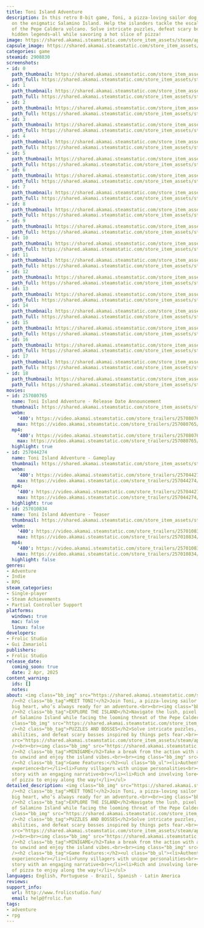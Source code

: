 ```yaml
---
title: Toni Island Adventure
description: In this retro 8-bit game, Toni, a pizza-loving sailor dog, is shipwrecked
  on the enigmatic Salamino Island. Help the islanders tackle the escalating threat
  of the Pepe Caldera volcano. Solve intricate puzzles, defeat scary bosses, and uncover
  hidden legends—all while savoring a hot slice of pizza!
image: https://shared.akamai.steamstatic.com/store_item_assets/steam/apps/2908830/header.jpg?t=1733880983
capsule_image: https://shared.akamai.steamstatic.com/store_item_assets/steam/apps/2908830/36b3b7a33947f0bb9245f2890782456589db08db/capsule_231x87.jpg?t=1733880983
categories: game
steamid: 2908830
screenshots:
- id: 0
  path_thumbnail: https://shared.akamai.steamstatic.com/store_item_assets/steam/apps/2908830/ss_6d8ffd038fde9088ad8032603a10dc5db55bc1b2.600x338.jpg?t=1733880983
  path_full: https://shared.akamai.steamstatic.com/store_item_assets/steam/apps/2908830/ss_6d8ffd038fde9088ad8032603a10dc5db55bc1b2.1920x1080.jpg?t=1733880983
- id: 1
  path_thumbnail: https://shared.akamai.steamstatic.com/store_item_assets/steam/apps/2908830/ss_c2617e88dd5d0b789ed2d125b741f14265c55c38.600x338.jpg?t=1733880983
  path_full: https://shared.akamai.steamstatic.com/store_item_assets/steam/apps/2908830/ss_c2617e88dd5d0b789ed2d125b741f14265c55c38.1920x1080.jpg?t=1733880983
- id: 2
  path_thumbnail: https://shared.akamai.steamstatic.com/store_item_assets/steam/apps/2908830/ss_d92b7ef1625bba1feabf4e167a40104680da926f.600x338.jpg?t=1733880983
  path_full: https://shared.akamai.steamstatic.com/store_item_assets/steam/apps/2908830/ss_d92b7ef1625bba1feabf4e167a40104680da926f.1920x1080.jpg?t=1733880983
- id: 3
  path_thumbnail: https://shared.akamai.steamstatic.com/store_item_assets/steam/apps/2908830/ss_4189d4c2c0eccc28973f88c44a57dbcc204ee9b9.600x338.jpg?t=1733880983
  path_full: https://shared.akamai.steamstatic.com/store_item_assets/steam/apps/2908830/ss_4189d4c2c0eccc28973f88c44a57dbcc204ee9b9.1920x1080.jpg?t=1733880983
- id: 4
  path_thumbnail: https://shared.akamai.steamstatic.com/store_item_assets/steam/apps/2908830/ss_4b4deb97e892742af5866d197f9d0f2c0e7348ec.600x338.jpg?t=1733880983
  path_full: https://shared.akamai.steamstatic.com/store_item_assets/steam/apps/2908830/ss_4b4deb97e892742af5866d197f9d0f2c0e7348ec.1920x1080.jpg?t=1733880983
- id: 5
  path_thumbnail: https://shared.akamai.steamstatic.com/store_item_assets/steam/apps/2908830/ss_c6a4edd662fe7455e1e0acbd7d4bf0d4cbd660b9.600x338.jpg?t=1733880983
  path_full: https://shared.akamai.steamstatic.com/store_item_assets/steam/apps/2908830/ss_c6a4edd662fe7455e1e0acbd7d4bf0d4cbd660b9.1920x1080.jpg?t=1733880983
- id: 6
  path_thumbnail: https://shared.akamai.steamstatic.com/store_item_assets/steam/apps/2908830/ss_8457dc14e5fd691adc4c4d9595a76a86e92a7b15.600x338.jpg?t=1733880983
  path_full: https://shared.akamai.steamstatic.com/store_item_assets/steam/apps/2908830/ss_8457dc14e5fd691adc4c4d9595a76a86e92a7b15.1920x1080.jpg?t=1733880983
- id: 7
  path_thumbnail: https://shared.akamai.steamstatic.com/store_item_assets/steam/apps/2908830/ss_4c85aae13fa44b732f5b9a8e48f87df4f74ca58c.600x338.jpg?t=1733880983
  path_full: https://shared.akamai.steamstatic.com/store_item_assets/steam/apps/2908830/ss_4c85aae13fa44b732f5b9a8e48f87df4f74ca58c.1920x1080.jpg?t=1733880983
- id: 8
  path_thumbnail: https://shared.akamai.steamstatic.com/store_item_assets/steam/apps/2908830/ss_5ddaeb77fd7d30d5adafd8147b3b6c2314d92dec.600x338.jpg?t=1733880983
  path_full: https://shared.akamai.steamstatic.com/store_item_assets/steam/apps/2908830/ss_5ddaeb77fd7d30d5adafd8147b3b6c2314d92dec.1920x1080.jpg?t=1733880983
- id: 9
  path_thumbnail: https://shared.akamai.steamstatic.com/store_item_assets/steam/apps/2908830/ss_994cb24713689e4646bf5ae6396bd6a308a01a81.600x338.jpg?t=1733880983
  path_full: https://shared.akamai.steamstatic.com/store_item_assets/steam/apps/2908830/ss_994cb24713689e4646bf5ae6396bd6a308a01a81.1920x1080.jpg?t=1733880983
- id: 10
  path_thumbnail: https://shared.akamai.steamstatic.com/store_item_assets/steam/apps/2908830/ss_3c76b441bfbf44e4364f80449524b8a43c8963c7.600x338.jpg?t=1733880983
  path_full: https://shared.akamai.steamstatic.com/store_item_assets/steam/apps/2908830/ss_3c76b441bfbf44e4364f80449524b8a43c8963c7.1920x1080.jpg?t=1733880983
- id: 11
  path_thumbnail: https://shared.akamai.steamstatic.com/store_item_assets/steam/apps/2908830/ss_00ddbe1f348e59c420f32c969cf3a0105b191703.600x338.jpg?t=1733880983
  path_full: https://shared.akamai.steamstatic.com/store_item_assets/steam/apps/2908830/ss_00ddbe1f348e59c420f32c969cf3a0105b191703.1920x1080.jpg?t=1733880983
- id: 12
  path_thumbnail: https://shared.akamai.steamstatic.com/store_item_assets/steam/apps/2908830/ss_357e51e8fb5a52636194f4102a67760e11ea4410.600x338.jpg?t=1733880983
  path_full: https://shared.akamai.steamstatic.com/store_item_assets/steam/apps/2908830/ss_357e51e8fb5a52636194f4102a67760e11ea4410.1920x1080.jpg?t=1733880983
- id: 13
  path_thumbnail: https://shared.akamai.steamstatic.com/store_item_assets/steam/apps/2908830/ss_f5fa64be01059861c0ca9b919ef356679cb473a3.600x338.jpg?t=1733880983
  path_full: https://shared.akamai.steamstatic.com/store_item_assets/steam/apps/2908830/ss_f5fa64be01059861c0ca9b919ef356679cb473a3.1920x1080.jpg?t=1733880983
- id: 14
  path_thumbnail: https://shared.akamai.steamstatic.com/store_item_assets/steam/apps/2908830/ss_794eb3c143550fdfd8c2a67820d2189d8baf8c48.600x338.jpg?t=1733880983
  path_full: https://shared.akamai.steamstatic.com/store_item_assets/steam/apps/2908830/ss_794eb3c143550fdfd8c2a67820d2189d8baf8c48.1920x1080.jpg?t=1733880983
- id: 15
  path_thumbnail: https://shared.akamai.steamstatic.com/store_item_assets/steam/apps/2908830/ss_5bfd45b5ca7c98dc304342152e4465128f1dc852.600x338.jpg?t=1733880983
  path_full: https://shared.akamai.steamstatic.com/store_item_assets/steam/apps/2908830/ss_5bfd45b5ca7c98dc304342152e4465128f1dc852.1920x1080.jpg?t=1733880983
- id: 16
  path_thumbnail: https://shared.akamai.steamstatic.com/store_item_assets/steam/apps/2908830/ss_7ea00cad0d33d8a3793ce62078306d19fa794973.600x338.jpg?t=1733880983
  path_full: https://shared.akamai.steamstatic.com/store_item_assets/steam/apps/2908830/ss_7ea00cad0d33d8a3793ce62078306d19fa794973.1920x1080.jpg?t=1733880983
- id: 17
  path_thumbnail: https://shared.akamai.steamstatic.com/store_item_assets/steam/apps/2908830/ss_0af375c949c9efdfd568acd1869b230c68264a61.600x338.jpg?t=1733880983
  path_full: https://shared.akamai.steamstatic.com/store_item_assets/steam/apps/2908830/ss_0af375c949c9efdfd568acd1869b230c68264a61.1920x1080.jpg?t=1733880983
- id: 18
  path_thumbnail: https://shared.akamai.steamstatic.com/store_item_assets/steam/apps/2908830/ss_f47a5000599e7e98413df01a16adffa1303ac97c.600x338.jpg?t=1733880983
  path_full: https://shared.akamai.steamstatic.com/store_item_assets/steam/apps/2908830/ss_f47a5000599e7e98413df01a16adffa1303ac97c.1920x1080.jpg?t=1733880983
movies:
- id: 257080765
  name: Toni Island Adventure - Release Date Announcement
  thumbnail: https://shared.akamai.steamstatic.com/store_item_assets/steam/apps/257080765/36556b96a182572a3ea415134106504409cf832e/movie_600x337.jpg?t=1733880976
  webm:
    '480': https://video.akamai.steamstatic.com/store_trailers/257080765/movie480_vp9.webm?t=1733880976
    max: https://video.akamai.steamstatic.com/store_trailers/257080765/movie_max_vp9.webm?t=1733880976
  mp4:
    '480': https://video.akamai.steamstatic.com/store_trailers/257080765/movie480.mp4?t=1733880976
    max: https://video.akamai.steamstatic.com/store_trailers/257080765/movie_max.mp4?t=1733880976
  highlight: true
- id: 257044274
  name: Toni Island Adventure - Gameplay
  thumbnail: https://shared.akamai.steamstatic.com/store_item_assets/steam/apps/257044274/movie.293x165.jpg?t=1723048423
  webm:
    '480': https://video.akamai.steamstatic.com/store_trailers/257044274/movie480_vp9.webm?t=1723048423
    max: https://video.akamai.steamstatic.com/store_trailers/257044274/movie_max_vp9.webm?t=1723048423
  mp4:
    '480': https://video.akamai.steamstatic.com/store_trailers/257044274/movie480.mp4?t=1723048423
    max: https://video.akamai.steamstatic.com/store_trailers/257044274/movie_max.mp4?t=1723048423
  highlight: true
- id: 257010834
  name: Toni Island Adventure - Teaser
  thumbnail: https://shared.akamai.steamstatic.com/store_item_assets/steam/apps/257010834/movie.293x165.jpg?t=1721920511
  webm:
    '480': https://video.akamai.steamstatic.com/store_trailers/257010834/movie480_vp9.webm?t=1721920511
    max: https://video.akamai.steamstatic.com/store_trailers/257010834/movie_max_vp9.webm?t=1721920511
  mp4:
    '480': https://video.akamai.steamstatic.com/store_trailers/257010834/movie480.mp4?t=1721920511
    max: https://video.akamai.steamstatic.com/store_trailers/257010834/movie_max.mp4?t=1721920511
  highlight: false
genres:
- Adventure
- Indie
- RPG
steam_categories:
- Single-player
- Steam Achievements
- Partial Controller Support
platforms:
  windows: true
  mac: false
  linux: false
developers:
- Frolic Studio
- Gui Zamarioli
publishers:
- Frolic Studio
release_date:
  coming_soon: true
  date: 2 Apr, 2025
content_warning:
  ids: []
  notes:
about: <img class="bb_img" src="https://shared.akamai.steamstatic.com/store_item_assets/steam/apps/2908830/extras/cartridge2.png?t=1733880983"
  /><h2 class="bb_tag">MEET TONI!</h2>Join Toni, a pizza-loving sailor dog with a
  big heart, who’s always ready for an adventure.<br><br><img class="bb_img" src="https://shared.akamai.steamstatic.com/store_item_assets/steam/apps/2908830/extras/toni.gif?t=1733880983"
  /><h2 class="bb_tag">EXPLORE THE ISLAND</h2>Navigate the lush, pixel art landscapes
  of Salamino Island while facing the looming threat of the Pepe Caldera volcano.<br><br><img
  class="bb_img" src="https://shared.akamai.steamstatic.com/store_item_assets/steam/apps/2908830/extras/desert.gif?t=1733880983"
  /><h2 class="bb_tag">PUZZLES AND BOSSES</h2>Solve intricate puzzles, unlock new
  abilities, and defeat scary bosses inspired by things pets fear.<br><br><img class="bb_img"
  src="https://shared.akamai.steamstatic.com/store_item_assets/steam/apps/2908830/extras/boss.gif?t=1733880983"
  /><br><br><img class="bb_img" src="https://shared.akamai.steamstatic.com/store_item_assets/steam/apps/2908830/extras/0820_1_.gif?t=1733880983"
  /><h2 class="bb_tag">MINIGAME</h2>Take a break from the action with a fun surf minigame
  to unwind and enjoy the island vibes.<br><br><img class="bb_img" src="https://shared.akamai.steamstatic.com/store_item_assets/steam/apps/2908830/extras/surfg.gif?t=1733880983"
  /><h2 class="bb_tag">Game Features:</h2><ul class="bb_ul"><li>Authentic 8-bit handheld
  experience<br></li><li>Funny villagers with unique personalities<br></li><li>Linear
  story with an engaging narrative<br></li><li>Rich and involving lore<br></li><li>Plenty
  of pizza to enjoy along the way!</li></ul>
detailed_description: <img class="bb_img" src="https://shared.akamai.steamstatic.com/store_item_assets/steam/apps/2908830/extras/cartridge2.png?t=1733880983"
  /><h2 class="bb_tag">MEET TONI!</h2>Join Toni, a pizza-loving sailor dog with a
  big heart, who’s always ready for an adventure.<br><br><img class="bb_img" src="https://shared.akamai.steamstatic.com/store_item_assets/steam/apps/2908830/extras/toni.gif?t=1733880983"
  /><h2 class="bb_tag">EXPLORE THE ISLAND</h2>Navigate the lush, pixel art landscapes
  of Salamino Island while facing the looming threat of the Pepe Caldera volcano.<br><br><img
  class="bb_img" src="https://shared.akamai.steamstatic.com/store_item_assets/steam/apps/2908830/extras/desert.gif?t=1733880983"
  /><h2 class="bb_tag">PUZZLES AND BOSSES</h2>Solve intricate puzzles, unlock new
  abilities, and defeat scary bosses inspired by things pets fear.<br><br><img class="bb_img"
  src="https://shared.akamai.steamstatic.com/store_item_assets/steam/apps/2908830/extras/boss.gif?t=1733880983"
  /><br><br><img class="bb_img" src="https://shared.akamai.steamstatic.com/store_item_assets/steam/apps/2908830/extras/0820_1_.gif?t=1733880983"
  /><h2 class="bb_tag">MINIGAME</h2>Take a break from the action with a fun surf minigame
  to unwind and enjoy the island vibes.<br><br><img class="bb_img" src="https://shared.akamai.steamstatic.com/store_item_assets/steam/apps/2908830/extras/surfg.gif?t=1733880983"
  /><h2 class="bb_tag">Game Features:</h2><ul class="bb_ul"><li>Authentic 8-bit handheld
  experience<br></li><li>Funny villagers with unique personalities<br></li><li>Linear
  story with an engaging narrative<br></li><li>Rich and involving lore<br></li><li>Plenty
  of pizza to enjoy along the way!</li></ul>
languages: English, Portuguese - Brazil, Spanish - Latin America
reviews:
support_info:
  url: http://www.frolicstudio.fun/
  email: help@frolic.fun
tags:
- adventure
- rpg
---
```


